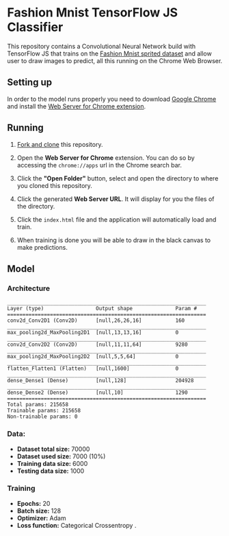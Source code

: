# Fashion Mnist TensorFlow JS Classifier 

This repository contains a Convolutional Neural Network build with TensorFlow JS that trains on the [Fashion Mnist sprited dataset](https://storage.googleapis.com/learnjs-data/model-builder/fashion_mnist_images.png) and allow user to draw images to predict, all this running on the Chrome Web Browser.  

## Setting up  

In order to the model runs properly you need to download [Google Chrome](https://www.google.pt/intl/pt-PT/chrome/?brand=CHBD&gclid=EAIaIQobChMIv-vZmImG5wIVBA6RCh3kWQNmEAAYASAAEgKDmvD_BwE&gclsrc=aw.ds) and install the [Web Server for Chrome extension](https://chrome.google.com/webstore/detail/web-server-for-chrome/ofhbbkphhbklhfoeikjpcbhemlocgigb). 

## Running

1. [Fork and clone](https://guides.github.com/activities/forking/) this repository.

2. Open the **Web Server for Chrome** extension. You can do so by accessing the `chrome://apps` url in the Chrome search bar. 

3. Click the **"Open Folder"** button, select and open the directory to where you cloned this repository. 

4. Click the generated **Web Server URL**. It will display for you the files of the directory. 

5. Click the `index.html` file and the application will automatically load and train. 

6. When training is done you will be able to draw in the black canvas to make predictions. 

## Model 

### Architecture 

```
_________________________________________________________________ 
Layer (type)                 Output shape              Param #   
================================================================= 
conv2d_Conv2D1 (Conv2D)      [null,26,26,16]           160       
_________________________________________________________________ 
max_pooling2d_MaxPooling2D1  [null,13,13,16]           0         
_________________________________________________________________ 
conv2d_Conv2D2 (Conv2D)      [null,11,11,64]           9280      
_________________________________________________________________ 
max_pooling2d_MaxPooling2D2  [null,5,5,64]             0         
_________________________________________________________________ 
flatten_Flatten1 (Flatten)   [null,1600]               0         
_________________________________________________________________ 
dense_Dense1 (Dense)         [null,128]                204928    
_________________________________________________________________ 
dense_Dense2 (Dense)         [null,10]                 1290      
================================================================= 
Total params: 215658 
Trainable params: 215658 
Non-trainable params: 0
``` 

### Data: 

* **Dataset total size:** 70000 
* **Dataset used size:** 7000 (10%) 
* **Training data size:** 6000 
* **Testing data size:** 1000 


### Training 

* **Epochs:** 20 
* **Batch size:** 128 
* **Optimizer:** Adam 
* **Loss function:** Categorical Crossentropy . 